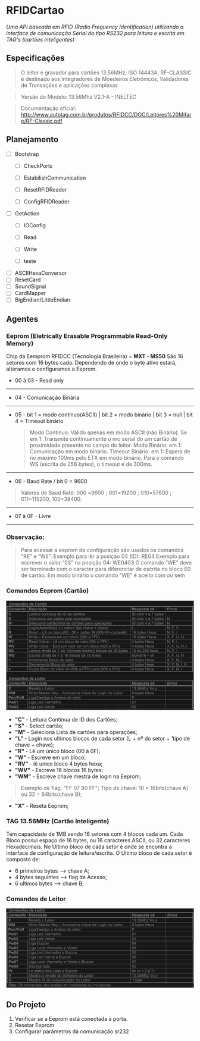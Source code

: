 # RFIDCartao
<i>Uma API baseada em RFID (Radio Frequency Identification) utilizando a interface de comunicação 
Serial do tipo RS232 para leitura e escrita em TAG's (cartões inteligentes)</i>

## Especificações

> O leitor e gravador para cartões 13.56MHz, ISO 14443A, RF-CLASSIC é destinado
aos Integradores de Moedeiros Eletrônicos, Validadores de Transações e
aplicações complexas

> Versão do Modelo: 13.56Mhz V2.1-A - INELTEC

> Documentação oficial: http://www.autotag.com.br/produtos/RFIDCC/DOC/Leitores%20Mifare/RF-Classic.pdf

## Planejamento

- [ ]  Bootstrap
    - [ ] CheckPorts
    - [ ] EstabilishCommunication
    - [ ] ResetRFIDReader
    - [ ] ConfigRFIDReader
    

- [ ] GetAction
    - [ ] IOConfig
    - [ ] Read
    - [ ] Write
    - [ ] teste


- [ ] ASCIIHexaConversor
- [ ] ResetCard
- [ ] SoundSignal
- [ ] CardMapper
- [ ] BigEndian/LittleEndian

## Agentes

### Eeprom (Eletrically Erasable Programmable Read-Only Memory)

Chip da Eemprom RFIDCC (Tecnologia Brasileira) = <b>MXT - MS50</b>
São 16 setores com 16 bytes cada. Dependendo de onde o byte ativo estará, alteramos e configuramos 
a Eeprom.

* 00 à 03 - Read only

______________________________________________
* 04 - Comunicação Binária

______________________________________________
* 05 - bit 1 = modo contínuo(ASCII) | bit 2 = modo binário | bit 3 = null | bit 4 = Timeout binário
  > Modo Contínuo: Válido apenas em modo ASCII (não Binário). Se em 1: Transmite contínuamente o nro
  serial do um cartão de proximidade presente no campo do leitor.
  Modo Binário: em 1: Comunicação em modo binario.
  Timeout Binário: em 1: Espera de no máximo 100ms pelo ETX em modo binário.
  Para o comando WS (escrita de 256 bytes), o timeout é de 300ms.

______________________________________________
* 06 - Baud Rate / bit 0 = 9600
> Valores de Baud Rate: 000 =9600 ; 001=19200 ; 010=57600 ; 011=115200, 100=38400.

______________________________________________
* 07 à 0F - Livre

______________________________________________
### Observação:
> Para acessar a eeprom de configuração são usados os comandos “RE” e “WE”.
Exemplo para lêr a posição 04 (ID): RE04
Exemplo para escrever o valor “03” na posição 04: WE0403<cr>
O comando “WE” deve ser terminado com o caracter <cr> para diferenciar de escrita no bloco E0 de
cartão.
Em modo binário o comando “WE” é aceito com ou sem <cr>

### Comandos Eeprom (Cartão)

![img.png](src/main/resources/img/img.png)

* <b>"C" </b> - Leitura Contínua de ID dos Cartões;
* <b>"S" </b> - Select cartão;
* <b>"M" </b> - Seleciona Lista de cartões para operações;
* <b>"L" </b> - Login nos ultimos blocos de cada setor (L + nº do setor + ¹tipo de chave + chave);
* <b>"R" </b> - Lê um único bloco (00 à 0F);
* <b>"W" </b> - Escreve em um bloco;
* <b>"RV"</b> - lê unico bloco 4 bytes hexa;
* <b>"WV"</b> - Escreve 16 blocos 16 bytes;
* <b>"WM"</b> - Escreve chave mestra de login na Eeprom;

> Exemplo de flag: "FF 07 80 FF";
> Tipo de chave: 10 = 16bits(chave A) ou 32 = 64bits(chave B);

* <b>"X" </b> - Reseta Eeprom;

### TAG 13.56MHz (Cartão Inteligente)

Tem capacidade de 1MB sendo 16 setores com 4 blocos cada um.
Cada Bloco possui espaço de 16 bytes, ou 16 caracteres ASCII, ou 32 caracteres Hexadecimais.
No Ultimo bloco de cada setor é onde se encontra a interface de configuração de leitura/escrita.
O Ultimo bloco de cada setor é composto de: 

* 6 primeiros bytes --> chave A;
* 4 bytes seguintes --> flag de Acesso;
* 6 ultimos bytes   --> chave B;

### Comandos de Leitor
![img.png](src/main/resources/img/ComandosDeLeitor.png)


## Do Projeto

1) Verificar se a Eeprom está conectada à porta.
2) Resetar Eeprom
3) Configurar parâmetros da comunicação sr232